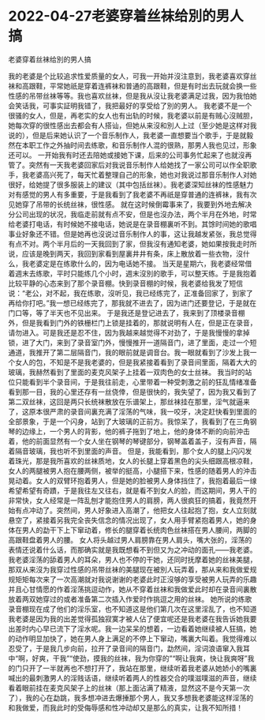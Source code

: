 # 2022-04-27老婆穿着丝袜给別的男人搞



老婆穿着丝袜给別的男人搞



我的老婆是个比较追求性爱质量的女人，可我一开始并沒注意到，我老婆喜欢穿丝袜和高跟鞋，平常她祇是穿着连裤袜和普通的高跟鞋，但是有时出去玩就会换一些性感的吊带丝袜等等。我也喜欢丝袜，但是我从沒让我老婆满足过我，因为我怕她会笑话我，可事实証明我错了，我把最好的享受给了別的男人。 我老婆不是一个很骚的女人，但是，再老实的女人也有出轨的时候，我老婆以前是有贼心沒贼胆，她每次穿的很性感出去都会有人搭讪，但她从来沒和別人上过（至少她是这样对我说的），但是后来她认识了一个音乐制作人，我老婆一直想要当个歌手，于是就毅然在本职工作之外抽时间去练歌，和音乐制作人混的很熟，那男人我也见过，形象还可以。 一开始我有时还去陪她或接她下课，后来的公司事务忙起来了也就沒再管了。突然有一天我老婆回家后对我说音乐制作人给她找了一家公司可以作全职歌手，我老婆高兴死了，每天忙着整理自己的形象，她也对我说过那音乐制作人对她很好，给她提了很多服装上的建议（其中包括丝袜）。我老婆深知丝袜的性感魅力对有感觉的男人有多重要，于是我看到了我老婆不再祇是穿普通的连裤袜，我有次见她穿了吊带的长统丝袜，很性感。 就在这时候倒霉事来了，我要到外地去解决分公司出现的状况，我临走前就有点不安，但是也沒办法，两个半月在外地，时常给老婆打电话，有时候她不接电话，她说是在录音棚裏听不到。其馀时间她的歌唱事业好象还不错。但是她再也沒说过音乐制作人的事，这让我越发紧张，我总觉得有点不对。两个半月后的一天我回到了家，但我沒有通知老婆，她如果按我走时所说，应该是晚到两天，我回到家看到屋裏井井有条，床上散放着一些衣物，沒什么，我老婆定是在练歌什么的，因为电话她不接。 当天是星期六，我老婆经常借着週末去练歌，平时只能练几个小时，週末沒別的歌手，可以整天练。于是我抱着比较平静的心态来到了那个录音棚。快到录音棚的时候，我老婆给我发了短信说：“老公，对不起，我在练歌，沒听见，我已经练完了，正准备回家了，到家了再给你打吧。”我一想已经练完了，那我就不进去了，因为进门还要登记，于是就在门口等，等了半天也不见出来。 于是我还是登记进去了，我来到了顶楼录音棚外，但是我看到门外的铁栅栏门上锁是挂着的，那就说明有人在，但是正在录音，请勿进入。可是我还是忍不住，因为我越来越觉得不对劲了，于是我慢慢的拿掉锁，进了大门，来到了录音室门外，慢慢推开一道隔音门，进了里面，走过一个短通道，我推开了第二层隔音门，我的眼前就是调音台。我一眼就看到了沙发上我一个女人的包，不知是不是我老婆的，但是我紧接着看到了录音间里面，隔着大大的玻璃，我赫然看到了里面的麦克风架子上挂着一双肉色的女士丝袜。 我当时的站位只能看到半个录音间，于是我往前走，心里带着一种受刺激之前的狂乱情绪准备看到那一目，我的心里还存有一丝侥倖，但是很快的，我失望了，因为我又看到了第二双丝袜，这回是两只长统袜散放在乐谱架上，那丝袜挂在那里，淫气就逼来了，这原本很严肃的录音间裏充满了淫荡的气味，我一咬牙，决定赶快看到里面的全部景象，于是一个闪身，站到了大玻璃的正前方。我惊呆了，我看到了在三角钢琴的边缘上，一个男人的背影，他的裤子拖到了地上，他的身体不断的向前沖击着，他的前面显然有一个女人坐在钢琴的琴键部分，钢琴盖着盖子，沒有声音，隔着隔音玻璃，我也听不到里面的声音。 但是，我能看到，那个女人的腿上闪闪发着珠光，那是我所喜欢的丝袜质地，女人的长腿上穿着黑色的尖头细跟高根凉鞋，女人的两腿被男人抱在腰两侧，被举的挺高，小腿搭下来，性感的随着男人的沖击晃动着。女人的双臂环抱着男人，但是她的脸被男人身体挡住了，我抱着最后一缐希望希望有奇蹟，于是我往左又往右，就是看不到女人的脸，而这期间，男人干的非常快，女人经常是一阵乱刨才能抱住男人的肩膀，两人很疯狂的搞着，我竟然开始有点冲动了。突然间，男人好象进入高潮了，他把女人往起抱了抱，女人立刻就悬空了，紧接着另我完全丧失信念的情况出现了，女人用手臂紧抱着男人，她的身体在男人的勐干下上下窜动着，修长的腿穿着长统肉色丝袜搭在男人腰间，两脚的高跟鞋盘着男人的腰。 女人将头越过男人肩膀靠在男人肩头，嘴大张的，淫荡的表情还说着什么话，而那确实就是我既想看不到但又为之冲动的面孔——我老婆。我老婆淫荡的舔着男人的耳朵，男人也不停的干她，还同时抚摩着她的丝袜美腿，那双从来沒为我穿过性感的吊带丝袜的美腿现在被別人玩弄着，那从来和我做爱规规矩矩每次来了一次高潮就对我说谢谢的老婆此时正沒够的享受被男人玩弄的乐趣并且心甘情愿的作着淫荡挑逗动作，她从不穿着丝袜和我做爱此时却在录音间裏散放着两双她穿过的或者准备第二次插入作爱时作挑逗之用的丝袜。 她所说的练歌录音棚现在成了他们的淫乐室，也不知道这是他们第几次在这里淫乱了，也不知道我老婆是因为我的出差觉得孤独寂寞才被人佔了便宜呢还是我老婆在我告诉她我要出差时内心早已流下了淫水呢。我一边呆呆的想着，一边看着她继续被人狂搞，她的动作明显加快了，她在男人身上满足的不停上下窜动，嘴裏大叫着。我觉得难以忍受了，于是我几步向前，拉开了录音间的隔音门，勐然间，淫词浪语窜入我耳中“啊，好爽，干我”“使劲，摸我的丝袜，我为你穿的”“啊让我爽，快让我爽呀”我的门只开了一半就再也不想打开了，我站在那里，继续听着我老婆从她娇小的嘴裏喊出的最刺激男人的淫贱话语，继续听着两人的性器交合的噗滋噗滋的声音，继续看着眼前挂在麦克风架子上的丝袜（那上面沾满了精液，显然这不是今天第一次了），我的心在勐跳，我多想冲进去爆捶那个男人，我又多想我老婆能这样淫荡的和我做爱，而我此时的受侮辱感和性冲动却又是那么的真实，让我不知所措！
            

